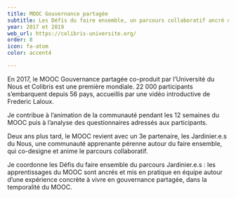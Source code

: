 ```yaml
---
title: MOOC Gouvernance partagée
subtitle: Les Défis du faire ensemble, un parcours collaboratif ancré dans l’expérience
year: 2017 et 2019
web_url: https://colibris-universite.org/
order: 8
icon: fa-atom
color: accent4

---
```

En 2017, le MOOC Gouvernance partagée co-produit par l’Université du Nous et Colibris est une première mondiale. 22 000 participants s’embarquent depuis 56 pays, accueillis par une vidéo introductive de Frederic Laloux.

Je contribue à l’animation de la communauté pendant les 12 semaines du MOOC puis à l’analyse des questionnaires adressés aux participants.

Deux ans plus tard, le MOOC revient avec un 3e partenaire, les Jardinier.e.s du Nous, une communauté apprenante pérenne autour du faire ensemble, qui co-designe et anime le parcours collaboratif.

Je coordonne les Défis du faire ensemble du parcours Jardinier.e.s : les apprentissages du MOOC sont ancrés et mis en pratique en équipe autour d’une expérience concrète à vivre en gouvernance partagée, dans la temporalité du MOOC.
